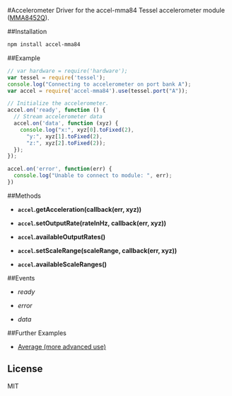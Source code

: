 #Accelerometer
Driver for the accel-mma84 Tessel accelerometer module ([MMA8452Q](http://www.freescale.com/files/sensors/doc/data_sheet/MMA8452Q.pdf)).

##Installation
```sh
npm install accel-mma84
```

##Example
```js
// var hardware = require('hardware');
var tessel = require('tessel');
console.log("Connecting to accelerometer on port bank A");
var accel = require('accel-mma84').use(tessel.port("A"));

// Initialize the accelerometer.
accel.on('ready', function () {
  // Stream accelerometer data
  accel.on('data', function (xyz) {
    console.log("x:", xyz[0].toFixed(2),
      "y:", xyz[1].toFixed(2),
      "z:", xyz[2].toFixed(2));
  });
});

accel.on('error', function(err) {
  console.log("Unable to connect to module: ", err);
})
```

##Methods

*  **`accel`.getAcceleration(callback(err, xyz))**

*  **`accel`.setOutputRate(rateInHz, callback(err, xyz))**

*  **`accel`.availableOutputRates()**

*  **`accel`.setScaleRange(scaleRange, callback(err, xyz))**

*  **`accel`.availableScaleRanges()**

##Events

* *ready*

* *error*

* *data*

##Further Examples

* [Average (more advanced use)](https://github.com/tessel/modules/blob/master/accel-mma84/examples/average.js)

## License

MIT
